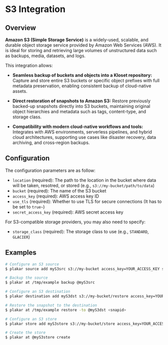# S3 Integration

## Overview

**Amazon S3 (Simple Storage Service)** is a widely-used, scalable, and durable object storage service provided by Amazon Web Services (AWS).
It is ideal for storing and retrieving large volumes of unstructured data such as backups, media, datasets, and logs.

This integration allows:

* **Seamless backup of buckets and objects into a Kloset repository:**
  Capture and store entire S3 buckets or specific object prefixes with full metadata preservation, enabling consistent backup of cloud-native assets.

* **Direct restoration of snapshots to Amazon S3:**
  Restore previously backed-up snapshots directly into S3 buckets, maintaining original object hierarchies and metadata such as tags, content-type, and storage class.

* **Compatibility with modern cloud-native workflows and tools:**
  Integrates with AWS environments, serverless pipelines, and hybrid cloud architectures, supporting use cases like disaster recovery, data archiving, and cross-region backups.

## Configuration

The configuration parameters are as follow:

- `location` (required): The path to the location in the bucket where data will be taken, resotred, or stored (e.g., `s3://my-bucket/path/to/data`)
- `bucket` (required): The name of the S3 bucket
- `access_key` (required): AWS access key ID
- `use_tls` (required): Whether to use TLS for secure connections (It has to be set to `true~`)
- `secret_access_key` (required): AWS secret access key

For S3-compatible storage providers, you may also need to specify:
- `storage_class` (required): The storage class to use (e.g., `STANDARD`, `GLACIER`)

## Examples

```bash
# Configure an S3 source
$ plakar source add myS3src s3://my-bucket access_key=YOUR_ACCESS_KEY secret_access_key=YOUR_SECRET_KEY use_tls=true

# Backup the source
$ plakar at /tmp/example backup @myS3src

# Configure an S3 destination
$ plakar destination add myS3dst s3://my-bucket/restore access_key=YOUR_ACCESS_KEY secret_access_key=YOUR_SECRET_KEY use_tls=true

# Restore the snapshot to the destination
$ plakar at /tmp/example restore -to @myS3dst <snapid>

# Configure an S3 store
$ plakar store add myS3store s3://my-bucket/store access_key=YOUR_ACCESS_KEY secret_access_key=YOUR_SECRET_KEY use_tls=true storage_class=STANDARD

# Create the store
$ plakar at @myS3store create
``` 
